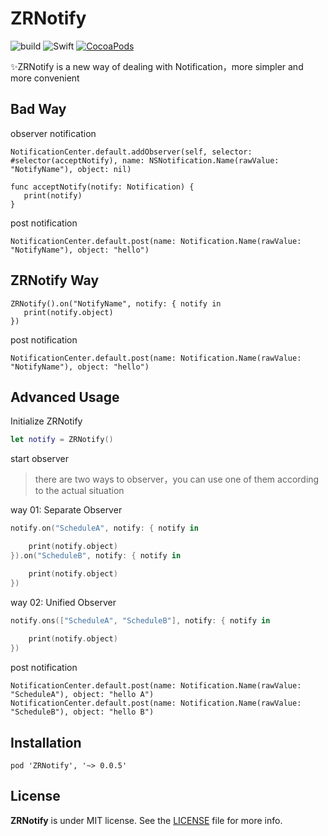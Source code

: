 # ZRNotify
![build](https://travis-ci.org/ZeroFengLee/ZRNotify.svg?branch=master)
![Swift](https://img.shields.io/badge/Swift-4.0-orange.svg)
[![CocoaPods](http://img.shields.io/cocoapods/v/Then.svg)](https://cocoapods.org/pods/ZRNotify)
	
✨ZRNotify is a new way of dealing with Notification，more simpler and more convenient


## Bad Way

observer notification

```swfit
NotificationCenter.default.addObserver(self, selector: #selector(acceptNotify), name: NSNotification.Name(rawValue: "NotifyName"), object: nil)

func acceptNotify(notify: Notification) {
   print(notify)
}
```

post notification
```swfit
NotificationCenter.default.post(name: Notification.Name(rawValue: "NotifyName"), object: "hello")
```

## ZRNotify Way

```swfit
ZRNotify().on("NotifyName", notify: { notify in  
   print(notify.object)
})
```

post notification
```swfit
NotificationCenter.default.post(name: Notification.Name(rawValue: "NotifyName"), object: "hello")
```
## Advanced Usage

Initialize ZRNotify

```swift
let notify = ZRNotify()
```

start observer
> there are two ways to observer，you can use one of them according to the actual situation

way 01: Separate Observer

```swift
notify.on("ScheduleA", notify: { notify in

    print(notify.object)
}).on("ScheduleB", notify: { notify in

    print(notify.object)
})
```

way 02: Unified Observer

```swift
notify.ons(["ScheduleA", "ScheduleB"], notify: { notify in
        
    print(notify.object)
})
```

post notification

```swfit
NotificationCenter.default.post(name: Notification.Name(rawValue: "ScheduleA"), object: "hello A")
NotificationCenter.default.post(name: Notification.Name(rawValue: "ScheduleB"), object: "hello B")
```

## Installation

`pod 'ZRNotify', '~> 0.0.5'`

## License

**ZRNotify** is under MIT license. See the [LICENSE](LICENSE) file for more info.
